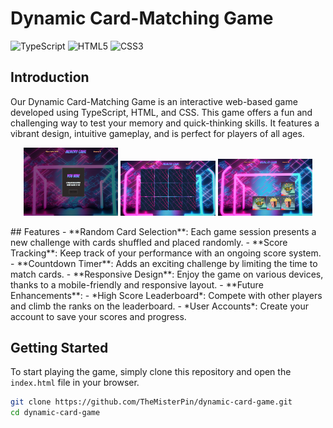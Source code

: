 # Dynamic Card-Matching Game

![TypeScript](https://img.shields.io/badge/-TypeScript-blue?style=flat&logo=TypeScript) ![HTML5](https://img.shields.io/badge/-HTML5-orange?style=flat&logo=HTML5) ![CSS3](https://img.shields.io/badge/-CSS3-blue?style=flat&logo=CSS3)

## Introduction
Our Dynamic Card-Matching Game is an interactive web-based game developed using TypeScript, HTML, and CSS. This game offers a fun and challenging way to test your memory and quick-thinking skills. It features a vibrant design, intuitive gameplay, and is perfect for players of all ages.
<p align="center">
  <img src="image.png" alt="Alt text" style="width: 30%;"/>
  <img src="image-1.png" alt="Alt text" style="width: 30%;"/>
  <img src="image-2.png" alt="Alt text" style="width: 30%;"/>
</p>
## Features
- **Random Card Selection**: Each game session presents a new challenge with cards shuffled and placed randomly.
- **Score Tracking**: Keep track of your performance with an ongoing score system.
- **Countdown Timer**: Adds an exciting challenge by limiting the time to match cards.
- **Responsive Design**: Enjoy the game on various devices, thanks to a mobile-friendly and responsive layout.
- **Future Enhancements**:
  - *High Score Leaderboard*: Compete with other players and climb the ranks on the leaderboard.
  - *User Accounts*: Create your account to save your scores and progress.

## Getting Started
To start playing the game, simply clone this repository and open the `index.html` file in your browser.

```bash
git clone https://github.com/TheMisterPin/dynamic-card-game.git
cd dynamic-card-game
